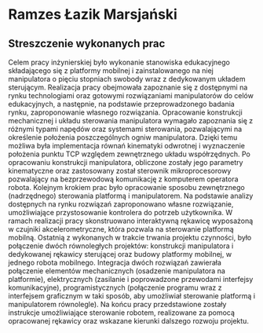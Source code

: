 # Ramzes Łazik Marsjański 

## Streszczenie wykonanych prac

Celem pracy inżynierskiej było wykonanie stanowiska edukacyjnego składającego się z platformy mobilnej i zainstalowanego na niej manipulatora o pięciu stopniach swobody wraz z dedykowanym układem sterującym. Realizacja pracy obejmowała zapoznanie się z dostępnymi na rynku technologiami oraz gotowymi rozwiązaniami manipulatorów do celów edukacyjnych, a następnie, na podstawie przeprowadzonego badania rynku, zaproponowanie własnego rozwiązania. Opracowanie konstrukcji mechanicznej i układu sterowania manipulatora wymagało zapoznania się z różnymi typami napędów oraz systemami sterowania, pozwalającymi na określenie położenia poszczególnych ogniw manipulatora. Dzięki temu możliwa była implementacja równań kinematyki odwrotnej i wyznaczenie położenia punktu TCP względem zewnętrznego układu współrzędnych. Po opracowaniu konstrukcji manipulatora, obliczone zostały jego parametry kinematyczne oraz zastosowany został sterownik mikroprocesorowy pozwalający na bezprzewodową komunikację z komputerem operatora robota. Kolejnym krokiem prac było opracowanie sposobu zewnętrznego (nadrzędnego) sterowania platformą i manipulatorem. Na podstawie analizy dostępnych na rynku rozwiązań zaproponowano własne rozwiązanie, umożliwiające przystosowanie kontrolera do potrzeb użytkownika. W ramach realizacji pracy skonstruowano interaktywną rękawicę wyposażoną w czujniki akcelerometryczne, która pozwala na sterowanie platformą mobilną. Ostatnią z wykonanych w trakcie trwania projektu czynności, było połączenie dwóch równoległych projektów: konstrukcji manipulatora i dedykowanej rękawicy sterującej oraz budowy platformy mobilnej, w jednego robota mobilnego. Integracja dwóch rozwiązań zawierała połączenie elementów mechanicznych (osadzenie manipulatora na platformie), elektrycznych (zasilanie i poprowadzone przewodami interfejsy komunikacyjne), programistycznych (połączenie programu wraz z interfejsem graficznym w taki sposób, aby umożliwiał sterowanie platformą i manipulatorem równolegle). Na końcu pracy przedstawione zostały instrukcje umożliwiające sterowanie robotem, realizowane za pomocą opracowanej rękawicy oraz wskazane kierunki dalszego rozwoju projektu. 



